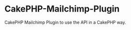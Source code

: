 CakePHP-Mailchimp-Plugin
========================

 CakePHP Mailchimp Plugin to use the API in a CakePHP way.